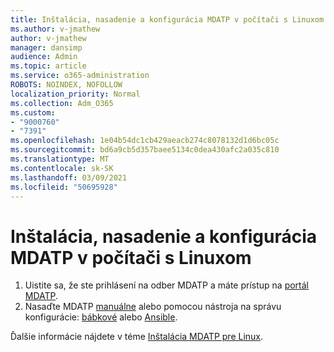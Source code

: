 ```yaml
---
title: Inštalácia, nasadenie a konfigurácia MDATP v počítači s Linuxom
ms.author: v-jmathew
author: v-jmathew
manager: dansimp
audience: Admin
ms.topic: article
ms.service: o365-administration
ROBOTS: NOINDEX, NOFOLLOW
localization_priority: Normal
ms.collection: Adm_O365
ms.custom:
- "9000760"
- "7391"
ms.openlocfilehash: 1e04b54dc1cb429aeacb274c8078132d1d6bc05c
ms.sourcegitcommit: bd6a9cb5d357baee5134c0dea430afc2a035c810
ms.translationtype: MT
ms.contentlocale: sk-SK
ms.lasthandoff: 03/09/2021
ms.locfileid: "50695928"
---
```

# <a name="install-deploy-and-configure-mdatp-on-a-linux-machine"></a>Inštalácia, nasadenie a konfigurácia MDATP v počítači s Linuxom

1. Uistite sa, že ste prihlásení na odber MDATP a máte prístup na [portál MDATP](https://go.microsoft.com/fwlink/?linkid=2144512).
2. Nasaďte MDATP [manuálne](https://go.microsoft.com/fwlink/?linkid=2144809) alebo pomocou nástroja na správu konfigurácie: [bábkové](https://go.microsoft.com/fwlink/?linkid=2144715) alebo [Ansible](https://go.microsoft.com/fwlink/?linkid=2144716).

Ďalšie informácie nájdete v téme [Inštalácia MDATP pre Linux](https://go.microsoft.com/fwlink/?linkid=2144717).
